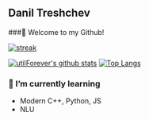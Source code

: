 ## Danil Treshchev

###👋 Welcome to my Github!

[![streak](https://github-readme-streak-stats.herokuapp.com/?user=madaspe&theme=calm)](https://github.com/Madaspe)

[![utilForever's github stats](https://github-readme-stats.vercel.app/api?username=madaspe&show_icons=true&theme=dracula)](https://github.com/Madaspe)
[![Top Langs](https://github-readme-stats.vercel.app/api/top-langs/?username=madaspe&layout=compact&langs_count=8&theme=dracula)](https://github.com/Madaspe)

### 🌱 I’m currently learning
- Modern C++, Python, JS
- NLU